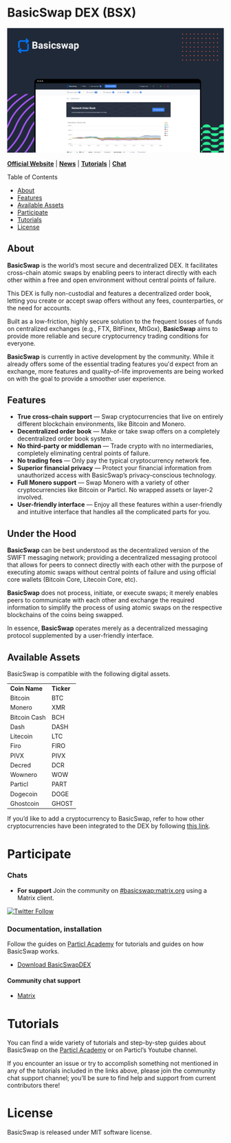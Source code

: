 # BasicSwap DEX (BSX)

![BasicswapDEX Preview](.github-readme/basicswap_header.jpg)

**[Official Website](https://basicswapdex.com)** | **[News](https://particl.news)** | **[Tutorials](https://academy.particl.io)** | **[Chat]( https://matrix.to/#/#basicswap:matrix.org )**

Table of Contents

* [About](#about)
* [Features](#features)
* [Available Assets](#available-assets)
* [Participate](#participate)
* [Tutorials](#tutorials)
* [License](#license)

## About

**BasicSwap** is the world’s most secure and decentralized DEX. It facilitates cross-chain atomic swaps by enabling peers to interact directly with each other within a free and open environment without central points of failure.

This DEX is fully non-custodial and features a decentralized order book, letting you create or accept swap offers without any fees, counterparties, or the need for accounts.

Built as a low-friction, highly secure solution to the frequent losses of funds on centralized exchanges (e.g., FTX, BitFinex, MtGox), **BasicSwap** aims to provide more reliable and secure cryptocurrency trading conditions for everyone.

**BasicSwap** is currently in active development by the community. While it already offers some of the essential trading features you'd expect from an exchange, more features and quality-of-life improvements are being worked on with the goal to provide a smoother user experience.

## Features

* **True cross-chain support** — Swap cryptocurrencies that live on entirely different blockchain environments, like Bitcoin and Monero.
* **Decentralized order book** — Make or take swap offers on a completely decentralized order book system.
* **No third-party or middleman** — Trade crypto with no intermediaries, completely eliminating central points of failure.
* **No trading fees** — Only pay the typical cryptocurrency network fee.
* **Superior financial privacy** — Protect your financial information from unauthorized access with BasicSwap’s privacy-conscious technology.
* **Full Monero support** — Swap Monero with a variety of other cryptocurrencies like Bitcoin or Particl. No wrapped assets or layer-2 involved.
* **User-friendly interface** — Enjoy all these features within a user-friendly and intuitive interface that handles all the complicated parts for you.

## Under the Hood

**BasicSwap** can be best understood as the decentralized version of the SWIFT messaging network; providing a decentralized messaging protocol that allows for peers to connect directly with each other with the purpose of executing atomic swaps without central points of failure and using official core wallets (Bitcoin Core, Litecoin Core, etc).

**BasicSwap** does not process, initiate, or execute swaps; it merely enables peers to communicate with each other and exchange the required information to simplify the process of using atomic swaps on the respective blockchains of the coins being swapped.

In essence, **BasicSwap** operates merely as a decentralized messaging protocol supplemented by a user-friendly interface.

## Available Assets

BasicSwap is compatible with the following digital assets.

<table>
  <tr>
   <td><strong>Coin Name</strong>
   </td>
   <td><strong>Ticker</strong>
   </td>
  </tr>
  <tr>
   <td>Bitcoin
   </td>
   <td>BTC
   </td>
  </tr>
  <tr>
   <td>Monero
   </td>
   <td>XMR
   </td>
  </tr>
  <tr>
   <td>Bitcoin Cash
   </td>
   <td>BCH
   </td>
  </tr>
  <tr>
   <td>Dash
   </td>
   <td>DASH
   </td>
  </tr>
  <tr>
   <td>Litecoin
   </td>
   <td>LTC
   </td>
  </tr>
  <tr>
   <td>Firo
   </td>
   <td>FIRO
   </td>
  </tr>
  <tr>
   <td>PIVX
   </td>
   <td>PIVX
   </td>
  </tr>
  <tr>
   <td>Decred
   </td>
   <td>DCR
   </td>
  </tr>
  <tr>
   <td>Wownero
   </td>
   <td>WOW
   </td>
  </tr>
  <tr>
   <td>Particl
   </td>
   <td>PART
   </td>
  </tr>
  <tr>
   <td>Dogecoin
   </td>
   <td>DOGE
   </td>
  </tr>
  <tr>
   <td>Ghostcoin
   </td>
   <td>GHOST
   </td>
  </tr>
</table>

If you’d like to add a cryptocurrency to BasicSwap, refer to how other cryptocurrencies have been integrated to the DEX by following [this link](https://academy.particl.io/en/latest/basicswap-guides/basicswapguides_apply.html).

# Participate

### Chats

* **For support** Join the community on [#basicswap:matrix.org](https://matrix.to/#/#basicswap:matrix.org) using a Matrix client.

[![Twitter Follow](https://img.shields.io/twitter/follow/BasicSwapDEX?label=follow%20us&style=social)](http://twitter.com/BasicSwapDEX)

### Documentation, installation

Follow the guides on [Particl Academy](https://academy.particl.io) for tutorials and guides on how BasicSwap works.

* [Download BasicSwapDEX](https://github.com/basicswap/basicswap/tree/master/doc)

#### Community chat support

* [Matrix](https://matrix.to/#/#basicswap:matrix.org)

# Tutorials

You can find a wide variety of tutorials and step-by-step guides about BasicSwap on the [Particl Academy](https://academy.particl.io) or on Particl’s Youtube channel.

If you encounter an issue or try to accomplish something not mentioned in any of the tutorials included in the links above, please join the community chat support channel; you’ll be sure to find help and support from current contributors there!

# License

BasicSwap is released under MIT software license.
